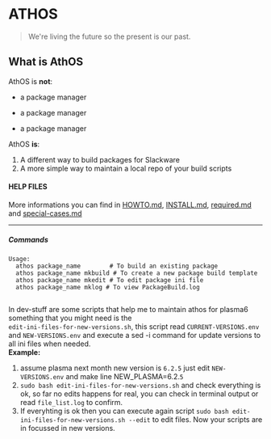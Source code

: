 # ATHOS

> We\'re living the future so
> the present is our past.


## What is AthOS

AthOS is **not**:

* a package manager
- a package manager
+ a package manager

AthOS **is**:

1. A different way to build packages for Slackware
2. A more simple way to maintain a local repo of your build scripts


#### HELP FILES

More informations you can find in [HOWTO.md][1], [INSTALL.md][2], [required.md][3] and [special-cases.md][4]

[1]: ./DOCS/HOWTO.md        'HOWTO.md'
[2]: ./DOCS/INSTALL.md  "INSTALL.md"
[3]: ./DOCS/required.md    "required.md"
[4]: ./DOCS/special-cases.md (special-cases.md)



---

##### Commands

```
Usage:
  athos package_name        # To build an existing package
  athos package_name mkbuild # To create a new package build template
  athos package_name mkedit # To edit package ini file
  athos package_name mklog # To view PackageBuild.log
  
```

In dev-stuff are some scripts that help me to maintain athos for plasma6 something that you might need is the <br>
`edit-ini-files-for-new-versions.sh`, this script read `CURRENT-VERSIONS.env` and `NEW-VERSIONS.env` and execute a sed -i command for update versions to all ini files when needed.<br>
**Example:**<br>
1. assume plasma next month new version is `6.2.5` just edit `NEW-VERSIONS.env` and make line NEW_PLASMA=6.2.`5`
2. `sudo bash edit-ini-files-for-new-versions.sh` and check everything is ok, so far no edits happens for real, you can check in terminal output or read `file_list.log` to confirm.
3. If everyhting is ok then you can execute again script `sudo bash edit-ini-files-for-new-versions.sh --edit` to edit files. Now your scripts are in focussed in new versions.
